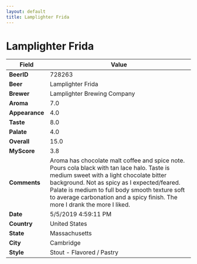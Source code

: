```yaml
---
layout: default
title: Lamplighter Frida
---
```


# Lamplighter Frida

| Field         | Value     |
|---------------|-----------|
| **BeerID** | 728263 |
| **Beer** | Lamplighter Frida |
| **Brewer** | Lamplighter Brewing Company |
| **Aroma** | 7.0 |
| **Appearance** | 4.0 |
| **Taste** | 8.0 |
| **Palate** | 4.0 |
| **Overall** | 15.0 |
| **MyScore** | 3.8 |
| **Comments** | Aroma has chocolate malt coffee and spice note. Pours cola black with tan lace halo. Taste is medium sweet with a light chocolate bitter background. Not as spicy as I expected/feared. Palate is medium to full body smooth texture soft to average carbonation and a spicy finish. The more I drank the more I liked. |
| **Date** | 5/5/2019 4:59:11 PM |
| **Country** | United States |
| **State** | Massachusetts |
| **City** | Cambridge |
| **Style** | Stout - Flavored / Pastry |
